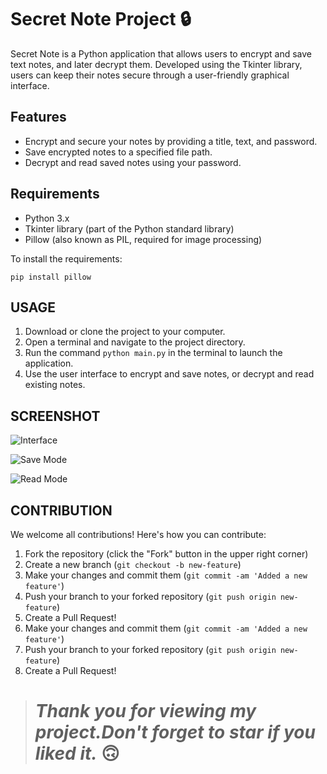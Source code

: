 # Secret Note Project 🔒

Secret Note is a Python application that allows users to encrypt and save text notes, and later decrypt them. Developed using the Tkinter library, users can keep their notes secure through a user-friendly graphical interface.

## Features

- Encrypt and secure your notes by providing a title, text, and password.
- Save encrypted notes to a specified file path.
- Decrypt and read saved notes using your password.

## Requirements

- Python 3.x
- Tkinter library (part of the Python standard library)
- Pillow (also known as PIL, required for image processing)

To install the requirements:

```
pip install pillow
```

## USAGE

1. Download or clone the project to your computer.
2. Open a terminal and navigate to the project directory.
3. Run the command `python main.py` in the terminal to launch the application.
4. Use the user interface to encrypt and save notes, or decrypt and read existing notes.

## SCREENSHOT

![Interface](https://github.com/muhammedmustafageldi/My-ScreenShots-Files/blob/main/Screnshots/SecretNotes/1.png)

![Save Mode](https://github.com/muhammedmustafageldi/My-ScreenShots-Files/blob/main/Screnshots/SecretNotes/2.png)

![Read Mode](https://github.com/muhammedmustafageldi/My-ScreenShots-Files/blob/main/Screnshots/SecretNotes/3.png)

## CONTRIBUTION

We welcome all contributions! Here's how you can contribute:

1. Fork the repository (click the "Fork" button in the upper right corner)
2. Create a new branch (`git checkout -b new-feature`)
3. Make your changes and commit them (`git commit -am 'Added a new feature'`)
4. Push your branch to your forked repository (`git push origin new-feature`)
5. Create a Pull Request!
3. Make your changes and commit them (`git commit -am 'Added a new feature'`)
4. Push your branch to your forked repository (`git push origin new-feature`)
5. Create a Pull Request!


> # *Thank you for viewing my project.Don't forget to star if you liked it.* 🙃
